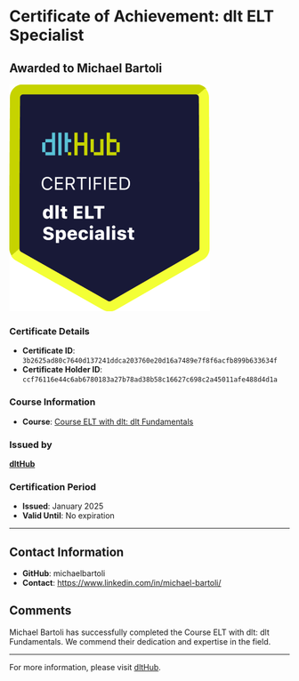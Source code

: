 
# Certificate of Achievement: dlt ELT Specialist

## Awarded to **Michael Bartoli**

![Course Image](../badges/dlt_ELT_specialist.png)

### Certificate Details
- **Certificate ID**: `3b2625ad80c7640d137241ddca203760e20d16a7489e7f8f6acfb899b633634f`
- **Certificate Holder ID**: `ccf76116e44c6ab6780183a27b78ad38b58c16627c698c2a45011afe488d4d1a`

### Course Information
- **Course**: [Course ELT with dlt: dlt Fundamentals](https://github.com/dlt-hub/dlthub-education/tree/main/courses/dlt_fundamentals_dec_2024)

### Issued by
[**dltHub**](https://dlthub.com/) 

### Certification Period
- **Issued**: January 2025
- **Valid Until**: No expiration

---

## Contact Information
- **GitHub**: michaelbartoli
- **Contact**: https://www.linkedin.com/in/michael-bartoli/

## Comments
Michael Bartoli has successfully completed the Course ELT with dlt: dlt Fundamentals. We commend their dedication and expertise in the field.

---

For more information, please visit [dltHub](https://dlthub.com/).
    
